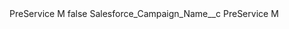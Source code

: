 <?xml version="1.0" encoding="UTF-8"?>
<CustomMetadata xmlns="http://soap.sforce.com/2006/04/metadata" xmlns:xsi="http://www.w3.org/2001/XMLSchema-instance" xmlns:xsd="http://www.w3.org/2001/XMLSchema">
    <label>PreService M</label>
    <protected>false</protected>
    <values>
        <field>Salesforce_Campaign_Name__c</field>
        <value xsi:type="xsd:string">PreService M</value>
    </values>
</CustomMetadata>

